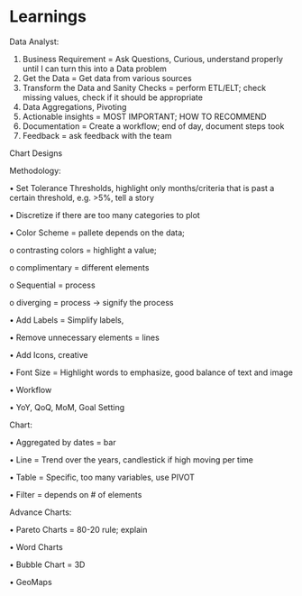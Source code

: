 # Learnings
Data Analyst:
1.	Business Requirement = Ask Questions, Curious, understand properly until I can turn this into a Data problem
2.	Get the Data = Get data from various sources
3.	Transform the Data and Sanity Checks = perform ETL/ELT; check missing values, check if it should be appropriate
4.	Data Aggregations, Pivoting 
5.	Actionable insights = MOST IMPORTANT; HOW TO RECOMMEND 
6.	Documentation = Create a workflow; end of day, document steps took
7.	Feedback = ask feedback with the team

Chart Designs

Methodology:

•	Set Tolerance Thresholds, highlight only months/criteria that is past a certain threshold, e.g. >5%, tell a story

•	Discretize if there are too many categories to plot

•	Color Scheme = pallete depends on the data; 

 o	contrasting colors = highlight a value; 
 
 o	complimentary = different elements
 
 o	Sequential = process
 
 o	diverging = process -> signify the process
 
 
•	Add Labels = Simplify labels, 

•	Remove unnecessary elements = lines

•	Add Icons, creative 

•	Font Size = Highlight words to emphasize, good balance of text and image

•	Workflow

•	YoY, QoQ, MoM, Goal Setting

Chart:

•	Aggregated by dates = bar 

•	Line = Trend over the years, candlestick if high moving per time

•	Table = Specific, too many variables, use PIVOT

•	Filter = depends on # of elements

Advance Charts:

•	Pareto Charts = 80-20 rule; explain 

•	Word Charts

•	Bubble Chart = 3D

•	GeoMaps

